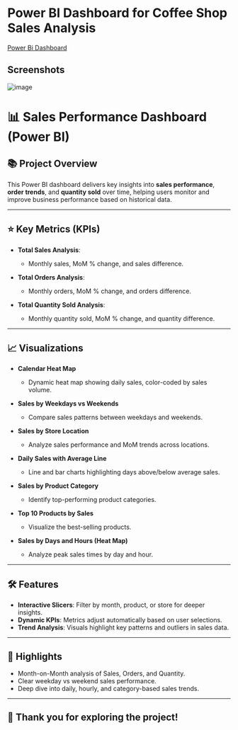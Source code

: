 # Power BI Dashboard for Coffee Shop Sales Analysis
[Power Bi Dashboard](https://app.powerbi.com/groups/me/reports/c833682f-f02d-4a86-976e-26c009610a2e/f1c28da43252e3b2a21b?experience=power-bi)


## Screenshots
![image](https://github.com/user-attachments/assets/444e3b2b-b7a3-4cde-8dad-dd4d333ccb23)


# 📊 Sales Performance Dashboard (Power BI)

## 📚 Project Overview

This Power BI dashboard delivers key insights into **sales performance**, **order trends**, and **quantity sold** over time, helping users monitor and improve business performance based on historical data.

---

## ⭐ Key Metrics (KPIs)

- **Total Sales Analysis**:  
  - Monthly sales, MoM % change, and sales difference.

- **Total Orders Analysis**:  
  - Monthly orders, MoM % change, and orders difference.

- **Total Quantity Sold Analysis**:  
  - Monthly quantity sold, MoM % change, and quantity difference.

---

## 📈 Visualizations

- **Calendar Heat Map**  
  - Dynamic heat map showing daily sales, color-coded by sales volume.

- **Sales by Weekdays vs Weekends**  
  - Compare sales patterns between weekdays and weekends.

- **Sales by Store Location**  
  - Analyze sales performance and MoM trends across locations.

- **Daily Sales with Average Line**  
  - Line and bar charts highlighting days above/below average sales.

- **Sales by Product Category**  
  - Identify top-performing product categories.

- **Top 10 Products by Sales**  
  - Visualize the best-selling products.

- **Sales by Days and Hours (Heat Map)**  
  - Analyze peak sales times by day and hour.

---

## 🛠 Features

- **Interactive Slicers**: Filter by month, product, or store for deeper insights.
- **Dynamic KPIs**: Metrics adjust automatically based on user selections.
- **Trend Analysis**: Visuals highlight key patterns and outliers in sales data.

---

## 🚀 Highlights

- Month-on-Month analysis of Sales, Orders, and Quantity.
- Clear weekday vs weekend sales performance.
- Deep dive into daily, hourly, and category-based sales trends.

---

## 🧡 Thank you for exploring the project!
